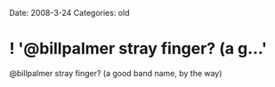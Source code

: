Date: 2008-3-24
Categories: old

# ! '@billpalmer stray finger? (a g...'

@billpalmer stray finger? (a good band name, by the way)
